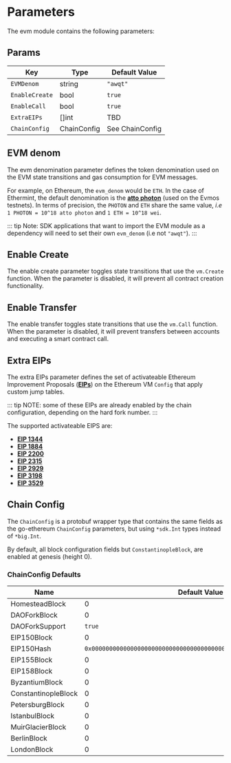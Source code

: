 <!--
order: 8
-->

# Parameters

The evm module contains the following parameters:

## Params

| Key            | Type        | Default Value   |
| -------------- | ----------- |-----------------|
| `EVMDenom`     | string      | `"awqt"`        |
| `EnableCreate` | bool        | `true`          |
| `EnableCall`   | bool        | `true`          |
| `ExtraEIPs`    | []int       | TBD             |
| `ChainConfig`  | ChainConfig | See ChainConfig |

## EVM denom

The evm denomination parameter defines the token denomination used on the EVM state transitions and gas consumption for EVM messages.

For example, on Ethereum, the `evm_denom` would be `ETH`. In the case of Ethermint, the default denomination is the **[atto photon](notion://www.notion.so/docs/basics/photon.md)** (used on the Evmos testnets). In terms of precision, the `PHOTON` and `ETH` share the same value, *i.e* `1 PHOTON = 10^18 atto photon` and `1 ETH = 10^18 wei`.

::: tip
Note: SDK applications that want to import the EVM module as a dependency will need to set their own `evm_denom` (i.e not `"awqt"`).
:::

## Enable Create

The enable create parameter toggles state transitions that use the `vm.Create` function. When the parameter is disabled, it will prevent all contract creation functionality.

## Enable Transfer

The enable transfer toggles state transitions that use the `vm.Call` function. When the parameter is disabled, it will prevent transfers between accounts and executing a smart contract call.

## Extra EIPs

The extra EIPs parameter defines the set of activateable Ethereum Improvement Proposals (**[EIPs](https://ethereum.org/en/eips/)**)
on the Ethereum VM `Config` that apply custom jump tables.

::: tip
NOTE: some of these EIPs are already enabled by the chain configuration, depending on the hard fork number.
:::

The supported activateable EIPS are:

- **[EIP 1344](https://eips.ethereum.org/EIPS/eip-1344)**
- **[EIP 1884](https://eips.ethereum.org/EIPS/eip-1884)**
- **[EIP 2200](https://eips.ethereum.org/EIPS/eip-2200)**
- **[EIP 2315](https://eips.ethereum.org/EIPS/eip-2315)**
- **[EIP 2929](https://eips.ethereum.org/EIPS/eip-2929)**
- **[EIP 3198](https://eips.ethereum.org/EIPS/eip-3198)**
- **[EIP 3529](https://eips.ethereum.org/EIPS/eip-3529)**

## Chain Config

The `ChainConfig` is a protobuf wrapper type that contains the same fields as the go-ethereum `ChainConfig` parameters, but using `*sdk.Int` types instead of `*big.Int`.

By default, all block configuration fields but `ConstantinopleBlock`, are enabled at genesis (height 0).

### ChainConfig Defaults

| Name                | Default Value                                                        |
| ------------------- | -------------------------------------------------------------------- |
| HomesteadBlock      | 0                                                                    |
| DAOForkBlock        | 0                                                                    |
| DAOForkSupport      | `true`                                                               |
| EIP150Block         | 0                                                                    |
| EIP150Hash          | `0x0000000000000000000000000000000000000000000000000000000000000000` |
| EIP155Block         | 0                                                                    |
| EIP158Block         | 0                                                                    |
| ByzantiumBlock      | 0                                                                    |
| ConstantinopleBlock | 0                                                                    |
| PetersburgBlock     | 0                                                                    |
| IstanbulBlock       | 0                                                                    |
| MuirGlacierBlock    | 0                                                                    |
| BerlinBlock         | 0                                                                    |
| LondonBlock         | 0                                                                    |


